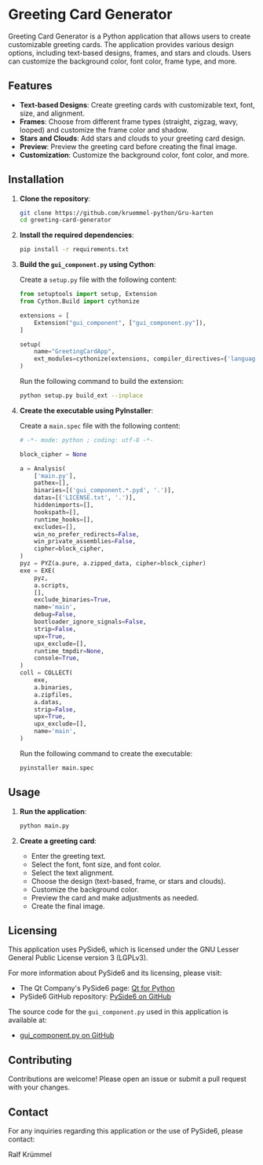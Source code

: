 # Greeting Card Generator

Greeting Card Generator is a Python application that allows users to create customizable greeting cards. The application provides various design options, including text-based designs, frames, and stars and clouds. Users can customize the background color, font color, frame type, and more.

## Features

- **Text-based Designs**: Create greeting cards with customizable text, font, size, and alignment.
- **Frames**: Choose from different frame types (straight, zigzag, wavy, looped) and customize the frame color and shadow.
- **Stars and Clouds**: Add stars and clouds to your greeting card design.
- **Preview**: Preview the greeting card before creating the final image.
- **Customization**: Customize the background color, font color, and more.

## Installation

1. **Clone the repository**:

   ```sh
   git clone https://github.com/kruemmel-python/Gru-karten
   cd greeting-card-generator
   ```

2. **Install the required dependencies**:

   ```sh
   pip install -r requirements.txt
   ```

3. **Build the `gui_component.py` using Cython**:

   Create a `setup.py` file with the following content:

   ```python
   from setuptools import setup, Extension
   from Cython.Build import cythonize

   extensions = [
       Extension("gui_component", ["gui_component.py"]),
   ]

   setup(
       name="GreetingCardApp",
       ext_modules=cythonize(extensions, compiler_directives={'language_level': "3"}),
   )
   ```

   Run the following command to build the extension:

   ```sh
   python setup.py build_ext --inplace
   ```

4. **Create the executable using PyInstaller**:

   Create a `main.spec` file with the following content:

   ```python
   # -*- mode: python ; coding: utf-8 -*-

   block_cipher = None

   a = Analysis(
       ['main.py'],
       pathex=[],
       binaries=[('gui_component.*.pyd', '.')],
       datas=[('LICENSE.txt', '.')],
       hiddenimports=[],
       hookspath=[],
       runtime_hooks=[],
       excludes=[],
       win_no_prefer_redirects=False,
       win_private_assemblies=False,
       cipher=block_cipher,
   )
   pyz = PYZ(a.pure, a.zipped_data, cipher=block_cipher)
   exe = EXE(
       pyz,
       a.scripts,
       [],
       exclude_binaries=True,
       name='main',
       debug=False,
       bootloader_ignore_signals=False,
       strip=False,
       upx=True,
       upx_exclude=[],
       runtime_tmpdir=None,
       console=True,
   )
   coll = COLLECT(
       exe,
       a.binaries,
       a.zipfiles,
       a.datas,
       strip=False,
       upx=True,
       upx_exclude=[],
       name='main',
   )
   ```

   Run the following command to create the executable:

   ```sh
   pyinstaller main.spec
   ```

## Usage

1. **Run the application**:

   ```sh
   python main.py
   ```

2. **Create a greeting card**:
   - Enter the greeting text.
   - Select the font, font size, and font color.
   - Select the text alignment.
   - Choose the design (text-based, frame, or stars and clouds).
   - Customize the background color.
   - Preview the card and make adjustments as needed.
   - Create the final image.

## Licensing

This application uses PySide6, which is licensed under the GNU Lesser General Public License version 3 (LGPLv3).

For more information about PySide6 and its licensing, please visit:
- The Qt Company's PySide6 page: [Qt for Python](https://www.qt.io/qt-for-python)
- PySide6 GitHub repository: [PySide6 on GitHub](https://github.com/qt/qt5/tree/pyside6)

The source code for the `gui_component.py` used in this application is available at:
- [gui_component.py on GitHub](https://github.com/kruemmel-python/Gru-karten/gui_component.py)

## Contributing

Contributions are welcome! Please open an issue or submit a pull request with your changes.

## Contact

For any inquiries regarding this application or the use of PySide6, please contact:

Ralf Krümmel  



